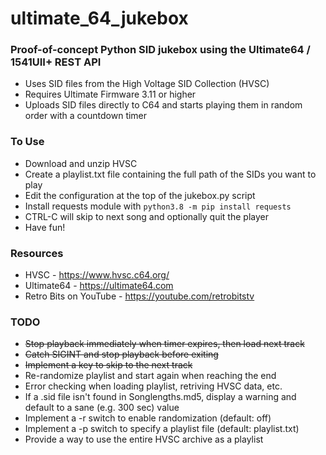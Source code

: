 # ultimate_64_jukebox
### Proof-of-concept Python SID jukebox using the Ultimate64 / 1541UII+ REST API

- Uses SID files from the High Voltage SID Collection (HVSC)
- Requires Ultimate Firmware 3.11 or higher
- Uploads SID files directly to C64 and starts playing them in random order with a countdown timer

### To Use
- Download and unzip HVSC
- Create a playlist.txt file containing the full path of the SIDs you want to play
- Edit the configuration at the top of the jukebox.py script
- Install requests module with `python3.8 -m pip install requests`
- CTRL-C will skip to next song and optionally quit the player
- Have fun!

### Resources
- HVSC - https://www.hvsc.c64.org/
- Ultimate64 - https://ultimate64.com
- Retro Bits on YouTube - https://youtube.com/retrobitstv

### TODO
- ~~Stop playback immediately when timer expires, then load next track~~
- ~~Catch SIGINT and stop playback before exiting~~
- ~~Implement a key to skip to the next track~~
- Re-randomize playlist and start again when reaching the end
- Error checking when loading playlist, retriving HVSC data, etc.
- If a .sid file isn't found in Songlengths.md5, display a warning and default to a sane (e.g. 300 sec) value
- Implement a -r switch to enable randomization (default: off)
- Implement a -p switch to specify a playlist file (default: playlist.txt)
- Provide a way to use the entire HVSC archive as a playlist 
